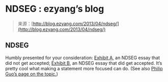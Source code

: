 <!--yml
category: 未分类
date: 2024-07-01 18:17:22
-->

# NDSEG : ezyang’s blog

> 来源：[http://blog.ezyang.com/2013/04/ndseg/](http://blog.ezyang.com/2013/04/ndseg/)

## NDSEG

Humbly presented for your consideration: [Exhibit A](http://web.mit.edu/~ezyang/Public/ndseg-goals.pdf), an NDSEG essay that did not get accepted; [Exhibit B](http://web.mit.edu/~ezyang/Public/ndseg2012-4.pdf), an NDSEG essay that did get accepted. It’s pretty cool what making a statement more focused can do. (See also [Philip Guo’s page on the topic.](http://www.pgbovine.net/fellowship-tips.htm))